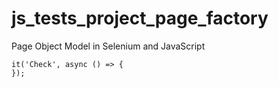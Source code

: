 # js_tests_project_page_factory
Page Object Model in Selenium and JavaScript

    it('Check', async () => {   
    });
    